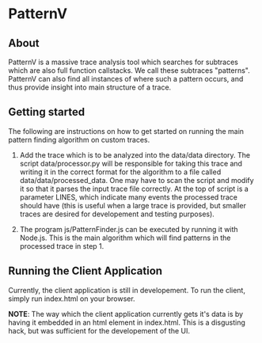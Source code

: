 # PatternV

## About

PatternV is a massive trace analysis tool which searches for subtraces which are also
full function callstacks. We call these subtraces "patterns". PatternV can also
find all instances of where such a pattern occurs, and thus provide insight into 
main structure of a trace.

## Getting started

The following are instructions on how to get started on running the main pattern 
finding algorithm on custom traces. 

1. Add the trace which is to be analyzed into the data/data directory. The script
data/processor.py will be responsible for taking this trace and writing it in the correct
format for the algorithm to a file called data/data/processed_data. One may have to scan 
the script and modify it so that it parses the input trace file correctly. At the top of
script is a parameter LINES, which indicate many events the processed trace should have
(this is useful when a large trace is provided, but smaller traces are desired for 
developement and testing purposes).

2. The program js/PatternFinder.js can be executed by running it with Node.js. This 
is the main algorithm which will find patterns in the processed trace in step 1. 


## Running the Client Application

Currently, the client application is still in developement. To run the client, simply run 
index.html on your browser.

__NOTE__: The way which the client application currently gets it's data is by having it embedded
in an html element in index.html. This is a disgusting hack, but was sufficient for the developement
of the UI.